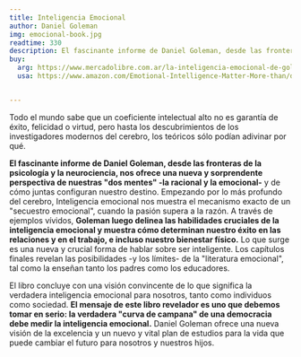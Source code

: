 ```yaml
---
title: Inteligencia Emocional
author: Daniel Goleman
img: emocional-book.jpg
readtime: 330
description: El fascinante informe de Daniel Goleman, desde las fronteras de la psicología y la neurociencia.
buy: 
  arg: https://www.mercadolibre.com.ar/la-inteligencia-emocional-de-goleman-daniel-editorial-vergara-2000/p/MLA21996569#polycard_client=search-nordic&searchVariation=MLA21996569&position=6&search_layout=stack&type=product&tracking_id=39100a2e-3e10-4536-b034-44b65d38b792&wid=MLA1365577846&sid=search
  usa: https://www.amazon.com/Emotional-Intelligence-Matter-More-than/dp/055309503X


---
```


Todo el mundo sabe que un coeficiente intelectual alto no es garantía de éxito, felicidad o virtud, pero hasta los descubrimientos de los investigadores modernos del cerebro, los teóricos sólo podían adivinar por qué.

 **El fascinante informe de Daniel Goleman, desde las fronteras de la psicología y la neurociencia, nos ofrece una nueva y sorprendente perspectiva de nuestras "dos mentes" -la racional y la emocional-** y de cómo juntas configuran nuestro destino. Empezando por lo más profundo del cerebro, Inteligencia emocional nos muestra el mecanismo exacto de un "secuestro emocional", cuando la pasión supera a la razón. A través de ejemplos vívidos, **Goleman luego delinea las habilidades cruciales de la inteligencia emocional y muestra cómo determinan nuestro éxito en las relaciones y en el trabajo, e incluso nuestro bienestar físico.** Lo que surge es una nueva y crucial forma de hablar sobre ser inteligente. Los capítulos finales revelan las posibilidades -y los límites- de la "literatura emocional", tal como la enseñan tanto los padres como los educadores. 
 
 El libro concluye con una visión convincente de lo que significa la verdadera inteligencia emocional para nosotros, tanto como individuos como sociedad. **El mensaje de este libro revelador es uno que debemos tomar en serio: la verdadera "curva de campana" de una democracia debe medir la inteligencia emocional.** Daniel Goleman ofrece una nueva visión de la excelencia y un nuevo y vital plan de estudios para la vida que puede cambiar el futuro para nosotros y nuestros hijos.
